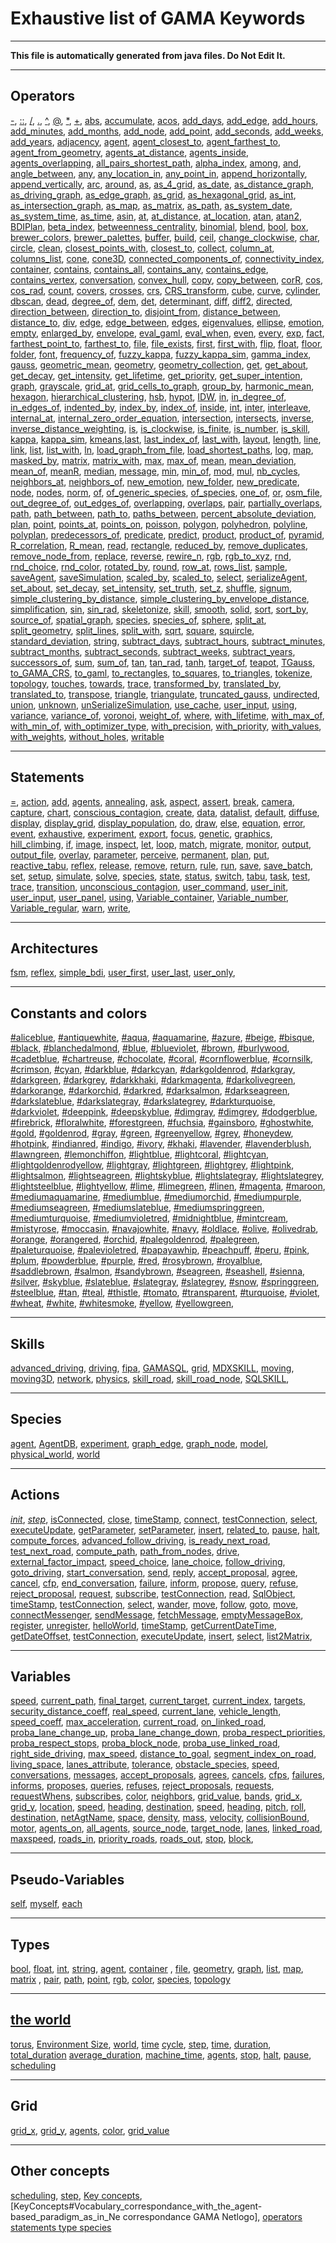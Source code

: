 
# Exhaustive list of GAMA Keywords

----

**This file is automatically generated from java files. Do Not Edit It.**

----

## Operators
[-](OperatorsAZ#-), [::](OperatorsAZ#::), [/](OperatorsAZ#/), [.](OperatorsAZ#.), [^](OperatorsAZ#^), [@](OperatorsAZ#@), [*](OperatorsAZ#*), [+](OperatorsAZ#+), [abs](OperatorsAZ#abs), [accumulate](OperatorsAZ#accumulate), [acos](OperatorsAZ#acos), [add_days](OperatorsAZ#add_days), [add_edge](OperatorsAZ#add_edge), [add_hours](OperatorsAZ#add_hours), [add_minutes](OperatorsAZ#add_minutes), [add_months](OperatorsAZ#add_months), [add_node](OperatorsAZ#add_node), [add_point](OperatorsAZ#add_point), [add_seconds](OperatorsAZ#add_seconds), [add_weeks](OperatorsAZ#add_weeks), [add_years](OperatorsAZ#add_years), [adjacency](OperatorsAZ#adjacency), [agent](OperatorsAZ#agent), [agent_closest_to](OperatorsAZ#agent_closest_to), [agent_farthest_to](OperatorsAZ#agent_farthest_to), [agent_from_geometry](OperatorsAZ#agent_from_geometry), [agents_at_distance](OperatorsAZ#agents_at_distance), [agents_inside](OperatorsAZ#agents_inside), [agents_overlapping](OperatorsAZ#agents_overlapping), [all_pairs_shortest_path](OperatorsAZ#all_pairs_shortest_path), [alpha_index](OperatorsAZ#alpha_index), [among](OperatorsAZ#among), [and](OperatorsAZ#and), [angle_between](OperatorsAZ#angle_between), [any](OperatorsAZ#any), [any_location_in](OperatorsAZ#any_location_in), [any_point_in](OperatorsAZ#any_point_in), [append_horizontally](OperatorsAZ#append_horizontally), [append_vertically](OperatorsAZ#append_vertically), [arc](OperatorsAZ#arc), [around](OperatorsAZ#around), [as](OperatorsAZ#as), [as_4_grid](OperatorsAZ#as_4_grid), [as_date](OperatorsAZ#as_date), [as_distance_graph](OperatorsAZ#as_distance_graph), [as_driving_graph](OperatorsAZ#as_driving_graph), [as_edge_graph](OperatorsAZ#as_edge_graph), [as_grid](OperatorsAZ#as_grid), [as_hexagonal_grid](OperatorsAZ#as_hexagonal_grid), [as_int](OperatorsAZ#as_int), [as_intersection_graph](OperatorsAZ#as_intersection_graph), [as_map](OperatorsAZ#as_map), [as_matrix](OperatorsAZ#as_matrix), [as_path](OperatorsAZ#as_path), [as_system_date](OperatorsAZ#as_system_date), [as_system_time](OperatorsAZ#as_system_time), [as_time](OperatorsAZ#as_time), [asin](OperatorsAZ#asin), [at](OperatorsAZ#at), [at_distance](OperatorsAZ#at_distance), [at_location](OperatorsAZ#at_location), [atan](OperatorsAZ#atan), [atan2](OperatorsAZ#atan2), [BDIPlan](OperatorsAZ#BDIPlan), [beta_index](OperatorsAZ#beta_index), [betweenness_centrality](OperatorsAZ#betweenness_centrality), [binomial](OperatorsAZ#binomial), [blend](OperatorsAZ#blend), [bool](OperatorsAZ#bool), [box](OperatorsAZ#box), [brewer_colors](OperatorsAZ#brewer_colors), [brewer_palettes](OperatorsAZ#brewer_palettes), [buffer](OperatorsAZ#buffer), [build](OperatorsAZ#build), [ceil](OperatorsAZ#ceil), [change_clockwise](OperatorsAZ#change_clockwise), [char](OperatorsAZ#char), [circle](OperatorsAZ#circle), [clean](OperatorsAZ#clean), [closest_points_with](OperatorsAZ#closest_points_with), [closest_to](OperatorsAZ#closest_to), [collect](OperatorsAZ#collect), [column_at](OperatorsAZ#column_at), [columns_list](OperatorsAZ#columns_list), [cone](OperatorsAZ#cone), [cone3D](OperatorsAZ#cone3D), [connected_components_of](OperatorsAZ#connected_components_of), [connectivity_index](OperatorsAZ#connectivity_index), [container](OperatorsAZ#container), [contains](OperatorsAZ#contains), [contains_all](OperatorsAZ#contains_all), [contains_any](OperatorsAZ#contains_any), [contains_edge](OperatorsAZ#contains_edge), [contains_vertex](OperatorsAZ#contains_vertex), [conversation](OperatorsAZ#conversation), [convex_hull](OperatorsAZ#convex_hull), [copy](OperatorsAZ#copy), [copy_between](OperatorsAZ#copy_between), [corR](OperatorsAZ#corR), [cos](OperatorsAZ#cos), [cos_rad](OperatorsAZ#cos_rad), [count](OperatorsAZ#count), [covers](OperatorsAZ#covers), [crosses](OperatorsAZ#crosses), [crs](OperatorsAZ#crs), [CRS_transform](OperatorsAZ#CRS_transform), [cube](OperatorsAZ#cube), [curve](OperatorsAZ#curve), [cylinder](OperatorsAZ#cylinder), [dbscan](OperatorsAZ#dbscan), [dead](OperatorsAZ#dead), [degree_of](OperatorsAZ#degree_of), [dem](OperatorsAZ#dem), [det](OperatorsAZ#det), [determinant](OperatorsAZ#determinant), [diff](OperatorsAZ#diff), [diff2](OperatorsAZ#diff2), [directed](OperatorsAZ#directed), [direction_between](OperatorsAZ#direction_between), [direction_to](OperatorsAZ#direction_to), [disjoint_from](OperatorsAZ#disjoint_from), [distance_between](OperatorsAZ#distance_between), [distance_to](OperatorsAZ#distance_to), [div](OperatorsAZ#div), [edge](OperatorsAZ#edge), [edge_between](OperatorsAZ#edge_between), [edges](OperatorsAZ#edges), [eigenvalues](OperatorsAZ#eigenvalues), [ellipse](OperatorsAZ#ellipse), [emotion](OperatorsAZ#emotion), [empty](OperatorsAZ#empty), [enlarged_by](OperatorsAZ#enlarged_by), [envelope](OperatorsAZ#envelope), [eval_gaml](OperatorsAZ#eval_gaml), [eval_when](OperatorsAZ#eval_when), [even](OperatorsAZ#even), [every](OperatorsAZ#every), [exp](OperatorsAZ#exp), [fact](OperatorsAZ#fact), [farthest_point_to](OperatorsAZ#farthest_point_to), [farthest_to](OperatorsAZ#farthest_to), [file](OperatorsAZ#file), [file_exists](OperatorsAZ#file_exists), [first](OperatorsAZ#first), [first_with](OperatorsAZ#first_with), [flip](OperatorsAZ#flip), [float](OperatorsAZ#float), [floor](OperatorsAZ#floor), [folder](OperatorsAZ#folder), [font](OperatorsAZ#font), [frequency_of](OperatorsAZ#frequency_of), [fuzzy_kappa](OperatorsAZ#fuzzy_kappa), [fuzzy_kappa_sim](OperatorsAZ#fuzzy_kappa_sim), [gamma_index](OperatorsAZ#gamma_index), [gauss](OperatorsAZ#gauss), [geometric_mean](OperatorsAZ#geometric_mean), [geometry](OperatorsAZ#geometry), [geometry_collection](OperatorsAZ#geometry_collection), [get](OperatorsAZ#get), [get_about](OperatorsAZ#get_about), [get_decay](OperatorsAZ#get_decay), [get_intensity](OperatorsAZ#get_intensity), [get_lifetime](OperatorsAZ#get_lifetime), [get_priority](OperatorsAZ#get_priority), [get_super_intention](OperatorsAZ#get_super_intention), [graph](OperatorsAZ#graph), [grayscale](OperatorsAZ#grayscale), [grid_at](OperatorsAZ#grid_at), [grid_cells_to_graph](OperatorsAZ#grid_cells_to_graph), [group_by](OperatorsAZ#group_by), [harmonic_mean](OperatorsAZ#harmonic_mean), [hexagon](OperatorsAZ#hexagon), [hierarchical_clustering](OperatorsAZ#hierarchical_clustering), [hsb](OperatorsAZ#hsb), [hypot](OperatorsAZ#hypot), [IDW](OperatorsAZ#IDW), [in](OperatorsAZ#in), [in_degree_of](OperatorsAZ#in_degree_of), [in_edges_of](OperatorsAZ#in_edges_of), [indented_by](OperatorsAZ#indented_by), [index_by](OperatorsAZ#index_by), [index_of](OperatorsAZ#index_of), [inside](OperatorsAZ#inside), [int](OperatorsAZ#int), [inter](OperatorsAZ#inter), [interleave](OperatorsAZ#interleave), [internal_at](OperatorsAZ#internal_at), [internal_zero_order_equation](OperatorsAZ#internal_zero_order_equation), [intersection](OperatorsAZ#intersection), [intersects](OperatorsAZ#intersects), [inverse](OperatorsAZ#inverse), [inverse_distance_weighting](OperatorsAZ#inverse_distance_weighting), [is](OperatorsAZ#is), [is_clockwise](OperatorsAZ#is_clockwise), [is_finite](OperatorsAZ#is_finite), [is_number](OperatorsAZ#is_number), [is_skill](OperatorsAZ#is_skill), [kappa](OperatorsAZ#kappa), [kappa_sim](OperatorsAZ#kappa_sim), [kmeans](OperatorsAZ#kmeans),[last](OperatorsLZ#last), [last_index_of](OperatorsLZ#last_index_of), [last_with](OperatorsLZ#last_with), [layout](OperatorsLZ#layout), [length](OperatorsLZ#length), [line](OperatorsLZ#line), [link](OperatorsLZ#link), [list](OperatorsLZ#list), [list_with](OperatorsLZ#list_with), [ln](OperatorsLZ#ln), [load_graph_from_file](OperatorsLZ#load_graph_from_file), [load_shortest_paths](OperatorsLZ#load_shortest_paths), [log](OperatorsLZ#log), [map](OperatorsLZ#map), [masked_by](OperatorsLZ#masked_by), [matrix](OperatorsLZ#matrix), [matrix_with](OperatorsLZ#matrix_with), [max](OperatorsLZ#max), [max_of](OperatorsLZ#max_of), [mean](OperatorsLZ#mean), [mean_deviation](OperatorsLZ#mean_deviation), [mean_of](OperatorsLZ#mean_of), [meanR](OperatorsLZ#meanR), [median](OperatorsLZ#median), [message](OperatorsLZ#message), [min](OperatorsLZ#min), [min_of](OperatorsLZ#min_of), [mod](OperatorsLZ#mod), [mul](OperatorsLZ#mul), [nb_cycles](OperatorsLZ#nb_cycles), [neighbors_at](OperatorsLZ#neighbors_at), [neighbors_of](OperatorsLZ#neighbors_of), [new_emotion](OperatorsLZ#new_emotion), [new_folder](OperatorsLZ#new_folder), [new_predicate](OperatorsLZ#new_predicate), [node](OperatorsLZ#node), [nodes](OperatorsLZ#nodes), [norm](OperatorsLZ#norm), [of](OperatorsLZ#of), [of_generic_species](OperatorsLZ#of_generic_species), [of_species](OperatorsLZ#of_species), [one_of](OperatorsLZ#one_of), [or](OperatorsLZ#or), [osm_file](OperatorsLZ#osm_file), [out_degree_of](OperatorsLZ#out_degree_of), [out_edges_of](OperatorsLZ#out_edges_of), [overlapping](OperatorsLZ#overlapping), [overlaps](OperatorsLZ#overlaps), [pair](OperatorsLZ#pair), [partially_overlaps](OperatorsLZ#partially_overlaps), [path](OperatorsLZ#path), [path_between](OperatorsLZ#path_between), [path_to](OperatorsLZ#path_to), [paths_between](OperatorsLZ#paths_between), [percent_absolute_deviation](OperatorsLZ#percent_absolute_deviation), [plan](OperatorsLZ#plan), [point](OperatorsLZ#point), [points_at](OperatorsLZ#points_at), [points_on](OperatorsLZ#points_on), [poisson](OperatorsLZ#poisson), [polygon](OperatorsLZ#polygon), [polyhedron](OperatorsLZ#polyhedron), [polyline](OperatorsLZ#polyline), [polyplan](OperatorsLZ#polyplan), [predecessors_of](OperatorsLZ#predecessors_of), [predicate](OperatorsLZ#predicate), [predict](OperatorsLZ#predict), [product](OperatorsLZ#product), [product_of](OperatorsLZ#product_of), [pyramid](OperatorsLZ#pyramid), [R_correlation](OperatorsLZ#R_correlation), [R_mean](OperatorsLZ#R_mean), [read](OperatorsLZ#read), [rectangle](OperatorsLZ#rectangle), [reduced_by](OperatorsLZ#reduced_by), [remove_duplicates](OperatorsLZ#remove_duplicates), [remove_node_from](OperatorsLZ#remove_node_from), [replace](OperatorsLZ#replace), [reverse](OperatorsLZ#reverse), [rewire_n](OperatorsLZ#rewire_n), [rgb](OperatorsLZ#rgb), [rgb_to_xyz](OperatorsLZ#rgb_to_xyz), [rnd](OperatorsLZ#rnd), [rnd_choice](OperatorsLZ#rnd_choice), [rnd_color](OperatorsLZ#rnd_color), [rotated_by](OperatorsLZ#rotated_by), [round](OperatorsLZ#round), [row_at](OperatorsLZ#row_at), [rows_list](OperatorsLZ#rows_list), [sample](OperatorsLZ#sample), [saveAgent](OperatorsLZ#saveAgent), [saveSimulation](OperatorsLZ#saveSimulation), [scaled_by](OperatorsLZ#scaled_by), [scaled_to](OperatorsLZ#scaled_to), [select](OperatorsLZ#select), [serializeAgent](OperatorsLZ#serializeAgent), [set_about](OperatorsLZ#set_about), [set_decay](OperatorsLZ#set_decay), [set_intensity](OperatorsLZ#set_intensity), [set_truth](OperatorsLZ#set_truth), [set_z](OperatorsLZ#set_z), [shuffle](OperatorsLZ#shuffle), [signum](OperatorsLZ#signum), [simple_clustering_by_distance](OperatorsLZ#simple_clustering_by_distance), [simple_clustering_by_envelope_distance](OperatorsLZ#simple_clustering_by_envelope_distance), [simplification](OperatorsLZ#simplification), [sin](OperatorsLZ#sin), [sin_rad](OperatorsLZ#sin_rad), [skeletonize](OperatorsLZ#skeletonize), [skill](OperatorsLZ#skill), [smooth](OperatorsLZ#smooth), [solid](OperatorsLZ#solid), [sort](OperatorsLZ#sort), [sort_by](OperatorsLZ#sort_by), [source_of](OperatorsLZ#source_of), [spatial_graph](OperatorsLZ#spatial_graph), [species](OperatorsLZ#species), [species_of](OperatorsLZ#species_of), [sphere](OperatorsLZ#sphere), [split_at](OperatorsLZ#split_at), [split_geometry](OperatorsLZ#split_geometry), [split_lines](OperatorsLZ#split_lines), [split_with](OperatorsLZ#split_with), [sqrt](OperatorsLZ#sqrt), [square](OperatorsLZ#square), [squircle](OperatorsLZ#squircle), [standard_deviation](OperatorsLZ#standard_deviation), [string](OperatorsLZ#string), [subtract_days](OperatorsLZ#subtract_days), [subtract_hours](OperatorsLZ#subtract_hours), [subtract_minutes](OperatorsLZ#subtract_minutes), [subtract_months](OperatorsLZ#subtract_months), [subtract_seconds](OperatorsLZ#subtract_seconds), [subtract_weeks](OperatorsLZ#subtract_weeks), [subtract_years](OperatorsLZ#subtract_years), [successors_of](OperatorsLZ#successors_of), [sum](OperatorsLZ#sum), [sum_of](OperatorsLZ#sum_of), [tan](OperatorsLZ#tan), [tan_rad](OperatorsLZ#tan_rad), [tanh](OperatorsLZ#tanh), [target_of](OperatorsLZ#target_of), [teapot](OperatorsLZ#teapot), [TGauss](OperatorsLZ#TGauss), [to_GAMA_CRS](OperatorsLZ#to_GAMA_CRS), [to_gaml](OperatorsLZ#to_gaml), [to_rectangles](OperatorsLZ#to_rectangles), [to_squares](OperatorsLZ#to_squares), [to_triangles](OperatorsLZ#to_triangles), [tokenize](OperatorsLZ#tokenize), [topology](OperatorsLZ#topology), [touches](OperatorsLZ#touches), [towards](OperatorsLZ#towards), [trace](OperatorsLZ#trace), [transformed_by](OperatorsLZ#transformed_by), [translated_by](OperatorsLZ#translated_by), [translated_to](OperatorsLZ#translated_to), [transpose](OperatorsLZ#transpose), [triangle](OperatorsLZ#triangle), [triangulate](OperatorsLZ#triangulate), [truncated_gauss](OperatorsLZ#truncated_gauss), [undirected](OperatorsLZ#undirected), [union](OperatorsLZ#union), [unknown](OperatorsLZ#unknown), [unSerializeSimulation](OperatorsLZ#unSerializeSimulation), [use_cache](OperatorsLZ#use_cache), [user_input](OperatorsLZ#user_input), [using](OperatorsLZ#using), [variance](OperatorsLZ#variance), [variance_of](OperatorsLZ#variance_of), [voronoi](OperatorsLZ#voronoi), [weight_of](OperatorsLZ#weight_of), [where](OperatorsLZ#where), [with_lifetime](OperatorsLZ#with_lifetime), [with_max_of](OperatorsLZ#with_max_of), [with_min_of](OperatorsLZ#with_min_of), [with_optimizer_type](OperatorsLZ#with_optimizer_type), [with_precision](OperatorsLZ#with_precision), [with_priority](OperatorsLZ#with_priority), [with_values](OperatorsLZ#with_values), [with_weights](OperatorsLZ#with_weights), [without_holes](OperatorsLZ#without_holes), [writable](OperatorsLZ#writable) 
			  	
----

## Statements 
[=](Statements#=), [action](Statements#action), [add](Statements#add), [agents](Statements#agents), [annealing](Statements#annealing), [ask](Statements#ask), [aspect](Statements#aspect), [assert](Statements#assert), [break](Statements#break), [camera](Statements#camera), [capture](Statements#capture), [chart](Statements#chart), [conscious_contagion](Statements#conscious_contagion), [create](Statements#create), [data](Statements#data), [datalist](Statements#datalist), [default](Statements#default), [diffuse](Statements#diffuse), [display](Statements#display), [display_grid](Statements#display_grid), [display_population](Statements#display_population), [do](Statements#do), [draw](Statements#draw), [else](Statements#else), [equation](Statements#equation), [error](Statements#error), [event](Statements#event), [exhaustive](Statements#exhaustive), [experiment](Statements#experiment), [export](Statements#export), [focus](Statements#focus), [genetic](Statements#genetic), [graphics](Statements#graphics), [hill_climbing](Statements#hill_climbing), [if](Statements#if), [image](Statements#image), [inspect](Statements#inspect), [let](Statements#let), [loop](Statements#loop), [match](Statements#match), [migrate](Statements#migrate), [monitor](Statements#monitor), [output](Statements#output), [output_file](Statements#output_file), [overlay](Statements#overlay), [parameter](Statements#parameter), [perceive](Statements#perceive), [permanent](Statements#permanent), [plan](Statements#plan), [put](Statements#put), [reactive_tabu](Statements#reactive_tabu), [reflex](Statements#reflex), [release](Statements#release), [remove](Statements#remove), [return](Statements#return), [rule](Statements#rule), [run](Statements#run), [save](Statements#save), [save_batch](Statements#save_batch), [set](Statements#set), [setup](Statements#setup), [simulate](Statements#simulate), [solve](Statements#solve), [species](Statements#species), [state](Statements#state), [status](Statements#status), [switch](Statements#switch), [tabu](Statements#tabu), [task](Statements#task), [test](Statements#test), [trace](Statements#trace), [transition](Statements#transition), [unconscious_contagion](Statements#unconscious_contagion), [user_command](Statements#user_command), [user_init](Statements#user_init), [user_input](Statements#user_input), [user_panel](Statements#user_panel), [using](Statements#using), [Variable_container](Statements#Variable_container), [Variable_number](Statements#Variable_number), [Variable_regular](Statements#Variable_regular), [warn](Statements#warn), [write](Statements#write), 

----

## Architectures
[fsm](BuiltInControlArchitectures#fsm), [reflex](BuiltInControlArchitectures#reflex), [simple_bdi](BuiltInControlArchitectures#simple_bdi), [user_first](BuiltInControlArchitectures#user_first), [user_last](BuiltInControlArchitectures#user_last), [user_only](BuiltInControlArchitectures#user_only), 

----

## Constants and colors
[#aliceblue](UnitsAndConstants), [#antiquewhite](UnitsAndConstants), [#aqua](UnitsAndConstants), [#aquamarine](UnitsAndConstants), [#azure](UnitsAndConstants), [#beige](UnitsAndConstants), [#bisque](UnitsAndConstants), [#black](UnitsAndConstants), [#blanchedalmond](UnitsAndConstants), [#blue](UnitsAndConstants), [#blueviolet](UnitsAndConstants), [#brown](UnitsAndConstants), [#burlywood](UnitsAndConstants), [#cadetblue](UnitsAndConstants), [#chartreuse](UnitsAndConstants), [#chocolate](UnitsAndConstants), [#coral](UnitsAndConstants), [#cornflowerblue](UnitsAndConstants), [#cornsilk](UnitsAndConstants), [#crimson](UnitsAndConstants), [#cyan](UnitsAndConstants), [#darkblue](UnitsAndConstants), [#darkcyan](UnitsAndConstants), [#darkgoldenrod](UnitsAndConstants), [#darkgray](UnitsAndConstants), [#darkgreen](UnitsAndConstants), [#darkgrey](UnitsAndConstants), [#darkkhaki](UnitsAndConstants), [#darkmagenta](UnitsAndConstants), [#darkolivegreen](UnitsAndConstants), [#darkorange](UnitsAndConstants), [#darkorchid](UnitsAndConstants), [#darkred](UnitsAndConstants), [#darksalmon](UnitsAndConstants), [#darkseagreen](UnitsAndConstants), [#darkslateblue](UnitsAndConstants), [#darkslategray](UnitsAndConstants), [#darkslategrey](UnitsAndConstants), [#darkturquoise](UnitsAndConstants), [#darkviolet](UnitsAndConstants), [#deeppink](UnitsAndConstants), [#deepskyblue](UnitsAndConstants), [#dimgray](UnitsAndConstants), [#dimgrey](UnitsAndConstants), [#dodgerblue](UnitsAndConstants), [#firebrick](UnitsAndConstants), [#floralwhite](UnitsAndConstants), [#forestgreen](UnitsAndConstants), [#fuchsia](UnitsAndConstants), [#gainsboro](UnitsAndConstants), [#ghostwhite](UnitsAndConstants), [#gold](UnitsAndConstants), [#goldenrod](UnitsAndConstants), [#gray](UnitsAndConstants), [#green](UnitsAndConstants), [#greenyellow](UnitsAndConstants), [#grey](UnitsAndConstants), [#honeydew](UnitsAndConstants), [#hotpink](UnitsAndConstants), [#indianred](UnitsAndConstants), [#indigo](UnitsAndConstants), [#ivory](UnitsAndConstants), [#khaki](UnitsAndConstants), [#lavender](UnitsAndConstants), [#lavenderblush](UnitsAndConstants), [#lawngreen](UnitsAndConstants), [#lemonchiffon](UnitsAndConstants), [#lightblue](UnitsAndConstants), [#lightcoral](UnitsAndConstants), [#lightcyan](UnitsAndConstants), [#lightgoldenrodyellow](UnitsAndConstants), [#lightgray](UnitsAndConstants), [#lightgreen](UnitsAndConstants), [#lightgrey](UnitsAndConstants), [#lightpink](UnitsAndConstants), [#lightsalmon](UnitsAndConstants), [#lightseagreen](UnitsAndConstants), [#lightskyblue](UnitsAndConstants), [#lightslategray](UnitsAndConstants), [#lightslategrey](UnitsAndConstants), [#lightsteelblue](UnitsAndConstants), [#lightyellow](UnitsAndConstants), [#lime](UnitsAndConstants), [#limegreen](UnitsAndConstants), [#linen](UnitsAndConstants), [#magenta](UnitsAndConstants), [#maroon](UnitsAndConstants), [#mediumaquamarine](UnitsAndConstants), [#mediumblue](UnitsAndConstants), [#mediumorchid](UnitsAndConstants), [#mediumpurple](UnitsAndConstants), [#mediumseagreen](UnitsAndConstants), [#mediumslateblue](UnitsAndConstants), [#mediumspringgreen](UnitsAndConstants), [#mediumturquoise](UnitsAndConstants), [#mediumvioletred](UnitsAndConstants), [#midnightblue](UnitsAndConstants), [#mintcream](UnitsAndConstants), [#mistyrose](UnitsAndConstants), [#moccasin](UnitsAndConstants), [#navajowhite](UnitsAndConstants), [#navy](UnitsAndConstants), [#oldlace](UnitsAndConstants), [#olive](UnitsAndConstants), [#olivedrab](UnitsAndConstants), [#orange](UnitsAndConstants), [#orangered](UnitsAndConstants), [#orchid](UnitsAndConstants), [#palegoldenrod](UnitsAndConstants), [#palegreen](UnitsAndConstants), [#paleturquoise](UnitsAndConstants), [#palevioletred](UnitsAndConstants), [#papayawhip](UnitsAndConstants), [#peachpuff](UnitsAndConstants), [#peru](UnitsAndConstants), [#pink](UnitsAndConstants), [#plum](UnitsAndConstants), [#powderblue](UnitsAndConstants), [#purple](UnitsAndConstants), [#red](UnitsAndConstants), [#rosybrown](UnitsAndConstants), [#royalblue](UnitsAndConstants), [#saddlebrown](UnitsAndConstants), [#salmon](UnitsAndConstants), [#sandybrown](UnitsAndConstants), [#seagreen](UnitsAndConstants), [#seashell](UnitsAndConstants), [#sienna](UnitsAndConstants), [#silver](UnitsAndConstants), [#skyblue](UnitsAndConstants), [#slateblue](UnitsAndConstants), [#slategray](UnitsAndConstants), [#slategrey](UnitsAndConstants), [#snow](UnitsAndConstants), [#springgreen](UnitsAndConstants), [#steelblue](UnitsAndConstants), [#tan](UnitsAndConstants), [#teal](UnitsAndConstants), [#thistle](UnitsAndConstants), [#tomato](UnitsAndConstants), [#transparent](UnitsAndConstants), [#turquoise](UnitsAndConstants), [#violet](UnitsAndConstants), [#wheat](UnitsAndConstants), [#white](UnitsAndConstants), [#whitesmoke](UnitsAndConstants), [#yellow](UnitsAndConstants), [#yellowgreen](UnitsAndConstants), 

----

## Skills
[advanced_driving](BuiltInSkills#advanced_driving), [driving](BuiltInSkills#driving), [fipa](BuiltInSkills#fipa), [GAMASQL](BuiltInSkills#GAMASQL), [grid](BuiltInSkills#grid), [MDXSKILL](BuiltInSkills#MDXSKILL), [moving](BuiltInSkills#moving), [moving3D](BuiltInSkills#moving3D), [network](BuiltInSkills#network), [physics](BuiltInSkills#physics), [skill_road](BuiltInSkills#skill_road), [skill_road_node](BuiltInSkills#skill_road_node), [SQLSKILL](BuiltInSkills#SQLSKILL), 	

----

## Species
[agent](BuiltInSpecies#agent), [AgentDB](BuiltInSpecies#AgentDB), [experiment](BuiltInSpecies#experiment), [graph_edge](BuiltInSpecies#graph_edge), [graph_node](BuiltInSpecies#graph_node), [model](BuiltInSpecies#model), [physical_world](BuiltInSpecies#physical_world), 
   	[world](BuiltInSpecies#model )

----

## Actions
[_init_](BuiltInSpecies#_init_), [_step_](BuiltInSpecies#_step_), [isConnected](BuiltInSpecies#isConnected), [close](BuiltInSpecies#close), [timeStamp](BuiltInSpecies#timeStamp), [connect](BuiltInSpecies#connect), [testConnection](BuiltInSpecies#testConnection), [select](BuiltInSpecies#select), [executeUpdate](BuiltInSpecies#executeUpdate), [getParameter](BuiltInSpecies#getParameter), [setParameter](BuiltInSpecies#setParameter), [insert](BuiltInSpecies#insert), [related_to](BuiltInSpecies#related_to), [pause](BuiltInSpecies#pause), [halt](BuiltInSpecies#halt), [compute_forces](BuiltInSpecies#compute_forces), [advanced_follow_driving](BuiltInSkills#advanced_follow_driving), [is_ready_next_road](BuiltInSkills#is_ready_next_road), [test_next_road](BuiltInSkills#test_next_road), [compute_path](BuiltInSkills#compute_path), [path_from_nodes](BuiltInSkills#path_from_nodes), [drive](BuiltInSkills#drive), [external_factor_impact](BuiltInSkills#external_factor_impact), [speed_choice](BuiltInSkills#speed_choice), [lane_choice](BuiltInSkills#lane_choice), [follow_driving](BuiltInSkills#follow_driving), [goto_driving](BuiltInSkills#goto_driving), [start_conversation](BuiltInSkills#start_conversation), [send](BuiltInSkills#send), [reply](BuiltInSkills#reply), [accept_proposal](BuiltInSkills#accept_proposal), [agree](BuiltInSkills#agree), [cancel](BuiltInSkills#cancel), [cfp](BuiltInSkills#cfp), [end_conversation](BuiltInSkills#end_conversation), [failure](BuiltInSkills#failure), [inform](BuiltInSkills#inform), [propose](BuiltInSkills#propose), [query](BuiltInSkills#query), [refuse](BuiltInSkills#refuse), [reject_proposal](BuiltInSkills#reject_proposal), [request](BuiltInSkills#request), [subscribe](BuiltInSkills#subscribe), [testConnection](BuiltInSkills#testConnection), [read](BuiltInSkills#read), [SqlObject](BuiltInSkills#SqlObject), [timeStamp](BuiltInSkills#timeStamp), [testConnection](BuiltInSkills#testConnection), [select](BuiltInSkills#select), [wander](BuiltInSkills#wander), [move](BuiltInSkills#move), [follow](BuiltInSkills#follow), [goto](BuiltInSkills#goto), [move](BuiltInSkills#move), [connectMessenger](BuiltInSkills#connectMessenger), [sendMessage](BuiltInSkills#sendMessage), [fetchMessage](BuiltInSkills#fetchMessage), [emptyMessageBox](BuiltInSkills#emptyMessageBox), [register](BuiltInSkills#register), [unregister](BuiltInSkills#unregister), [helloWorld](BuiltInSkills#helloWorld), [timeStamp](BuiltInSkills#timeStamp), [getCurrentDateTime](BuiltInSkills#getCurrentDateTime), [getDateOffset](BuiltInSkills#getDateOffset), [testConnection](BuiltInSkills#testConnection), [executeUpdate](BuiltInSkills#executeUpdate), [insert](BuiltInSkills#insert), [select](BuiltInSkills#select), [list2Matrix](BuiltInSkills#list2Matrix),    	

----

## Variables
[speed](BuiltInSkills), [current_path](BuiltInSkills), [final_target](BuiltInSkills), [current_target](BuiltInSkills), [current_index](BuiltInSkills), [targets](BuiltInSkills), [security_distance_coeff](BuiltInSkills), [real_speed](BuiltInSkills), [current_lane](BuiltInSkills), [vehicle_length](BuiltInSkills), [speed_coeff](BuiltInSkills), [max_acceleration](BuiltInSkills), [current_road](BuiltInSkills), [on_linked_road](BuiltInSkills), [proba_lane_change_up](BuiltInSkills), [proba_lane_change_down](BuiltInSkills), [proba_respect_priorities](BuiltInSkills), [proba_respect_stops](BuiltInSkills), [proba_block_node](BuiltInSkills), [proba_use_linked_road](BuiltInSkills), [right_side_driving](BuiltInSkills), [max_speed](BuiltInSkills), [distance_to_goal](BuiltInSkills), [segment_index_on_road](BuiltInSkills), [living_space](BuiltInSkills), [lanes_attribute](BuiltInSkills), [tolerance](BuiltInSkills), [obstacle_species](BuiltInSkills), [speed](BuiltInSkills), [conversations](BuiltInSkills), [messages](BuiltInSkills), [accept_proposals](BuiltInSkills), [agrees](BuiltInSkills), [cancels](BuiltInSkills), [cfps](BuiltInSkills), [failures](BuiltInSkills), [informs](BuiltInSkills), [proposes](BuiltInSkills), [queries](BuiltInSkills), [refuses](BuiltInSkills), [reject_proposals](BuiltInSkills), [requests](BuiltInSkills), [requestWhens](BuiltInSkills), [subscribes](BuiltInSkills), [color](BuiltInSkills), [neighbors](BuiltInSkills), [grid_value](BuiltInSkills), [bands](BuiltInSkills), [grid_x](BuiltInSkills), [grid_y](BuiltInSkills), [location](BuiltInSkills), [speed](BuiltInSkills), [heading](BuiltInSkills), [destination](BuiltInSkills), [speed](BuiltInSkills), [heading](BuiltInSkills), [pitch](BuiltInSkills), [roll](BuiltInSkills), [destination](BuiltInSkills), [netAgtName](BuiltInSkills), [space](BuiltInSkills), [density](BuiltInSkills), [mass](BuiltInSkills), [velocity](BuiltInSkills), [collisionBound](BuiltInSkills), [motor](BuiltInSkills), [agents_on](BuiltInSkills), [all_agents](BuiltInSkills), [source_node](BuiltInSkills), [target_node](BuiltInSkills), [lanes](BuiltInSkills), [linked_road](BuiltInSkills), [maxspeed](BuiltInSkills), [roads_in](BuiltInSkills), [priority_roads](BuiltInSkills), [roads_out](BuiltInSkills), [stop](BuiltInSkills), [block](BuiltInSkills),    	

----

## Pseudo-Variables

[self](PseudoVariables#self ), [myself](PseudoVariables#myself ), [each](PseudoVariables#each)

----

## Types
[bool](DataTypes#bool), [float](DataTypes#float), [int](DataTypes#int), [string](DataTypes#string), [agent](DataTypes#agent), [container](DataTypes#container)
, [file](DataTypes#file), [geometry](DataTypes#geometry), [graph](DataTypes#graph), [list](DataTypes#list), [map](DataTypes#map), [matrix](DataTypes#matrix)
, [pair](DataTypes#pair), [path](DataTypes#path), [point](DataTypes#point), [rgb](DataTypes#rgb), [color](DataTypes#rgb), [species](DataTypes#species), [topology](DataTypes#topology)

----

## [the world](GlobalSpecies)
[torus](GlobalSpecies), [Environment Size](GlobalSpecies#Environment_Size), [world](GlobalSpecies#world), [time](GlobalSpecies#time)
[cycle](GlobalSpecies#cycle ), [step](GlobalSpecies#step), [time](GlobalSpecies#time), [duration](GlobalSpecies#duration), [total_duration](GlobalSpecies#total_duration)
[average_duration](GlobalSpecies#average_duration), [machine_time](GlobalSpecies#machine_time), [agents](GlobalSpecies#agents), [stop](GlobalSpecies#halt), [halt](GlobalSpecies#halt), [pause](GlobalSpecies#pause), [scheduling](GlobalSpecies#scheduling)

----

## Grid
[grid_x](GridSpecies#grid_x), [grid_y](GridSpecies#grid_y), [agents](GridSpecies#agents), [color](GridSpecies#color), [grid_value](GridSpecies#grid_value) 

----

## Other concepts
[scheduling](RuntimeConcepts#Scheduling_of_Agents ), [step](RuntimeConcepts#Agents_Step), [Key concepts](KeyConcepts), [KeyConcepts#Vocabulary_correspondance_with_the_agent-based_paradigm_as_in_Ne correspondance GAMA Netlogo], [operators statements type species](KeyConcepts#Translation_into_a_concrete_syntax)


